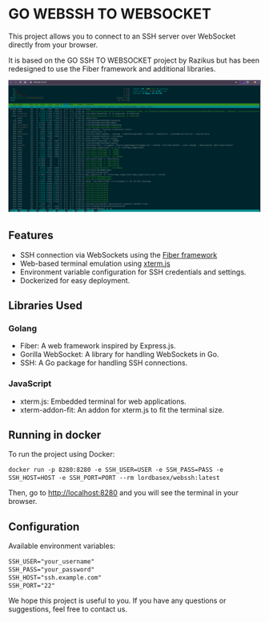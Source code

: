 # GO WEBSSH TO WEBSOCKET


This project allows you to connect to an SSH server over WebSocket directly from your browser.

It is based on the GO SSH TO WEBSOCKET project by Razikus but has been redesigned to use the Fiber framework and additional libraries.


![GO WEBSSH TO WEBSOCKET](https://github.com/lordbasex/golang-examples/blob/main/go-webssh-to-websocket/images.png)


## Features

- SSH connection via WebSockets using the [Fiber framework](https://docs.gofiber.io/)
- Web-based terminal emulation using [xterm.js](https://xtermjs.org/)
- Environment variable configuration for SSH credentials and settings.
- Dockerized for easy deployment.


## Libraries Used

### Golang

- Fiber: A web framework inspired by Express.js.
- Gorilla WebSocket: A library for handling WebSockets in Go.
- SSH: A Go package for handling SSH connections.

### JavaScript

- xterm.js: Embedded terminal for web applications.
- xterm-addon-fit: An addon for xterm.js to fit the terminal size.


## Running in docker

To run the project using Docker:

```
docker run -p 8280:8280 -e SSH_USER=USER -e SSH_PASS=PASS -e SSH_HOST=HOST -e SSH_PORT=PORT --rm lordbasex/webssh:latest
```

Then, go to [http://localhost:8280](http://localhost:8280) and you will see the terminal in your browser.


## Configuration

Available environment variables:

```
SSH_USER="your_username"
SSH_PASS="your_password"
SSH_HOST="ssh.example.com"
SSH_PORT="22"
```

We hope this project is useful to you. If you have any questions or suggestions, feel free to contact us.
